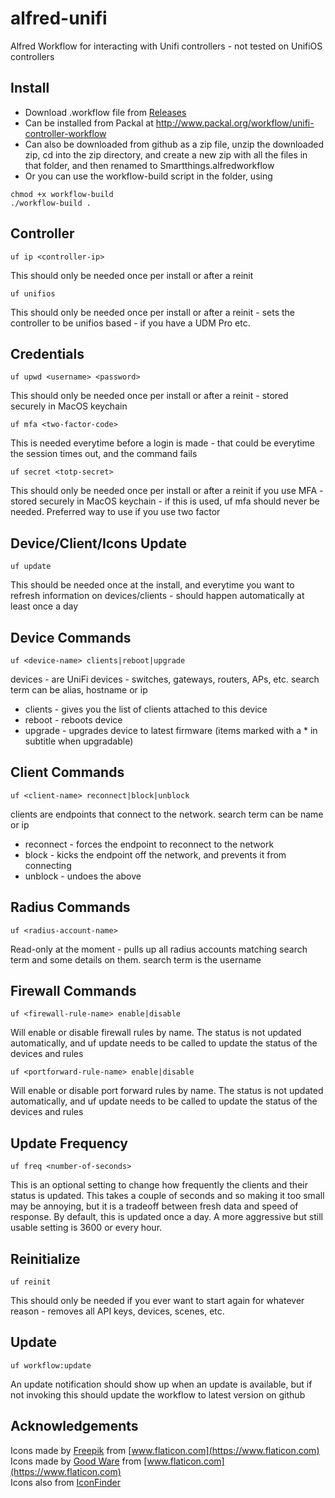 # alfred-unifi
Alfred  Workflow for interacting with Unifi controllers - not tested on UnifiOS controllers
## Install

* Download .workflow file from [Releases](https://github.com/schwark/alfred-unifi/releases)
* Can be installed from Packal at http://www.packal.org/workflow/unifi-controller-workflow
* Can also be downloaded from github as a zip file, unzip the downloaded zip, cd into the zip directory, and create a new zip with all the files in that folder, and then renamed to Smartthings.alfredworkflow
* Or you can use the workflow-build script in the folder, using
```
chmod +x workflow-build
./workflow-build . 
```

## Controller

```
uf ip <controller-ip>
```
This should only be needed once per install or after a reinit

```
uf unifios
```
This should only be needed once per install or after a reinit - sets the controller to be unifios based - if you have a UDM Pro etc.


## Credentials

```
uf upwd <username> <password>
```
This should only be needed once per install or after a reinit - stored securely in MacOS keychain

```
uf mfa <two-factor-code>
```
This is needed everytime before a login is made - that could be everytime the session times out, and the command fails

```
uf secret <totp-secret>
```
This should only be needed once per install or after a reinit if you use MFA - stored securely in MacOS keychain - if this is used, uf mfa should never be needed. Preferred way to use if you use two factor

## Device/Client/Icons Update

```
uf update
```
This should be needed once at the install, and everytime you want to refresh information on devices/clients - should happen automatically at least once a day

## Device Commands

```
uf <device-name> clients|reboot|upgrade
```

devices - are UniFi devices - switches, gateways, routers, APs, etc. search term can be alias, hostname or ip
* clients - gives you the list of clients attached to this device
* reboot - reboots device
* upgrade - upgrades device to latest firmware (items marked with a * in subtitle when upgradable)

## Client Commands

```
uf <client-name> reconnect|block|unblock
```

clients are endpoints that connect to the network. search term can be name or ip
* reconnect - forces the endpoint to reconnect to the network
* block - kicks the endpoint off the network, and prevents it from connecting
* unblock - undoes the above

## Radius Commands

```
uf <radius-account-name> 
```
Read-only at the moment - pulls up all radius accounts matching search term and some details on them. search term is the username

## Firewall Commands

```
uf <firewall-rule-name> enable|disable
```
Will enable or disable firewall rules by name. The status is not updated automatically, and uf update needs to be called to update the status of the devices and rules

```
uf <portforward-rule-name> enable|disable
```
Will enable or disable port forward rules by name. The status is not updated automatically, and uf update needs to be called to update the status of the devices and rules

## Update Frequency

```
uf freq <number-of-seconds>
```
This is an optional setting to change how frequently the clients and their status is updated. This takes a couple of seconds and so making it too small may be annoying, but it is a tradeoff between fresh data and speed of response. By default, this is updated once a day. A more aggressive but still usable setting is 3600 or every hour.

## Reinitialize

```
uf reinit
```
This should only be needed if you ever want to start again for whatever reason - removes all API keys, devices, scenes, etc.

## Update

```
uf workflow:update
```
An update notification should show up when an update is available, but if not invoking this should update the workflow to latest version on github

## Acknowledgements

Icons made by [Freepik](https://www.flaticon.com/authors/freepik) from [www.flaticon.com](https://www.flaticon.com)  
Icons made by [Good Ware](https://www.flaticon.com/authors/good-ware) from [www.flaticon.com](https://www.flaticon.com)  
Icons also from [IconFinder](https://www.iconfinder.com/)
